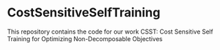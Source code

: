 # CostSensitiveSelfTraining
This repository contains the code for our work CSST: Cost Sensitive Self Training for Optimizing Non-Decomposable Objectives
